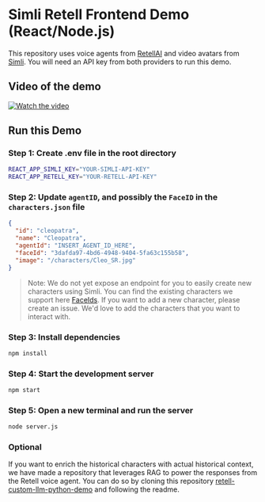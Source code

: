 # Simli Retell Frontend Demo (React/Node.js)

This repository uses voice agents from [RetellAI](https://www.retellai.com) and video avatars from [Simli](https://www.simli.com). You will need an API key from both providers to run this demo.



## Video of the demo

[![Watch the video](https://img.youtube.com/vi/zpm_bCGtG6Y/maxresdefault.jpg)](https://www.youtube.com/watch?v=zpm_bCGtG6Y)



## Run this Demo

### Step 1: Create .env file in the root directory
```bash
REACT_APP_SIMLI_KEY="YOUR-SIMLI-API-KEY"
REACT_APP_RETELL_KEY="YOUR-RETELL-API-KEY"
```

### Step 2: Update `agentID`, and possibly the `FaceID` in the `characters.json` file
```json
{
  "id": "cleopatra",
  "name": "Cleopatra",
  "agentId": "INSERT_AGENT_ID_HERE",
  "faceId": "3dafda97-4bd6-4948-9404-5fa63c155b58",
  "image": "/characters/Cleo_SR.jpg"
}
```
> Note: We do not yet expose an endpoint for you to easily create new characters using Simli. You can find the existing characters we support here [FaceIds](https://docs.simli.com/api-reference/endpoint/getPossibleFaceIDs). If you want to add a new character, please create an issue. We'd love to add the characters that you want to interact with.

### Step 3: Install dependencies
```bash
npm install
```

### Step 4: Start the development server
```bash
npm start
```

### Step 5: Open a new terminal and run the server
```bash
node server.js
```

### Optional
If you want to enrich the historical characters with actual historical context, we have made a repository that leverages RAG to power the responses from the Retell voice agent. You can do so by cloning this repository [retell-custom-llm-python-demo](https://github.com/simliai/retell-custom-llm-python-demo.git) and following the readme.
